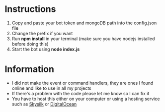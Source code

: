 # Instructions

1. Copy and paste your bot token and mongoDB path into the config.json file
2. Change the prefix if you want
3. Run **npm install** in your terminal (make sure you have nodejs installed before doing this)
4. Start the bot using **node index.js**

# Information
- I did not make the event or command handlers, they are ones I found online and like to use in all my projects
- If there's a problem with the code please let me know so I can fix it
- You have to host this either on your computer or using a hosting service such as [Skysilk](https://www.skysilk.com/) or [DigitalOcean](https://www.digitalocean.com/)
